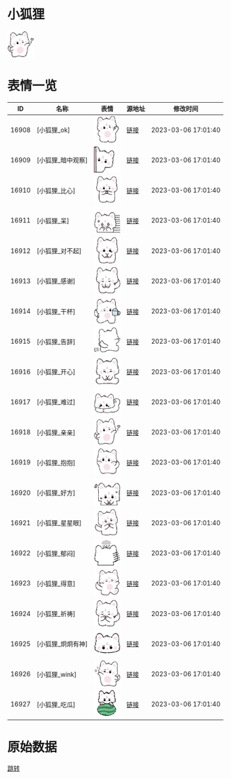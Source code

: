 # 小狐狸

<img src="./cover.png" height="60" alt="cover" />

# 表情一览

|ID|名称|表情|源地址|修改时间|
|----|----|----|----|----|
|16908|[小狐狸_ok]|<img src="./pic/016908_%5B小狐狸_ok%5D.png" height="60" alt="ok"/>|[链接](https://i0.hdslb.com/bfs/garb/eef70d1d69cbb46284c49b54c9274c4d491c3eab.png)|2023-03-06 17:01:40|
|16909|[小狐狸_暗中观察]|<img src="./pic/016909_%5B小狐狸_暗中观察%5D.png" height="60" alt="暗中观察"/>|[链接](https://i0.hdslb.com/bfs/garb/c62b931c15fa90fd1e4135493c4666c7e8434599.png)|2023-03-06 17:01:40|
|16910|[小狐狸_比心]|<img src="./pic/016910_%5B小狐狸_比心%5D.png" height="60" alt="比心"/>|[链接](https://i0.hdslb.com/bfs/garb/8bbbc57e852741898796e82aed3b5609980ebf9f.png)|2023-03-06 17:01:40|
|16911|[小狐狸_呆]|<img src="./pic/016911_%5B小狐狸_呆%5D.png" height="60" alt="呆"/>|[链接](https://i0.hdslb.com/bfs/garb/f407e2e37e4fa53898672d110197fb518bb8e5ea.png)|2023-03-06 17:01:40|
|16912|[小狐狸_对不起]|<img src="./pic/016912_%5B小狐狸_对不起%5D.png" height="60" alt="对不起"/>|[链接](https://i0.hdslb.com/bfs/garb/31e755fad278a2c974bf4b0d81995f6ec9f45bb4.png)|2023-03-06 17:01:40|
|16913|[小狐狸_感谢]|<img src="./pic/016913_%5B小狐狸_感谢%5D.png" height="60" alt="感谢"/>|[链接](https://i0.hdslb.com/bfs/garb/38a09ea0c760c6091177c29a78ccc7da72310ea8.png)|2023-03-06 17:01:40|
|16914|[小狐狸_干杯]|<img src="./pic/016914_%5B小狐狸_干杯%5D.png" height="60" alt="干杯"/>|[链接](https://i0.hdslb.com/bfs/garb/7d8e625dac8fb041bb743357181776a75c450d94.png)|2023-03-06 17:01:40|
|16915|[小狐狸_告辞]|<img src="./pic/016915_%5B小狐狸_告辞%5D.png" height="60" alt="告辞"/>|[链接](https://i0.hdslb.com/bfs/garb/d360502c8d7139616aaae4404c79947e2eac55b2.png)|2023-03-06 17:01:40|
|16916|[小狐狸_开心]|<img src="./pic/016916_%5B小狐狸_开心%5D.png" height="60" alt="开心"/>|[链接](https://i0.hdslb.com/bfs/garb/b724a00f1a6eea01fbc7bc850266a6b0a604fd50.png)|2023-03-06 17:01:40|
|16917|[小狐狸_难过]|<img src="./pic/016917_%5B小狐狸_难过%5D.png" height="60" alt="难过"/>|[链接](https://i0.hdslb.com/bfs/garb/96c426636c38c8a2fcd1a09a517e91e13588fc8b.png)|2023-03-06 17:01:40|
|16918|[小狐狸_亲亲]|<img src="./pic/016918_%5B小狐狸_亲亲%5D.png" height="60" alt="亲亲"/>|[链接](https://i0.hdslb.com/bfs/garb/a667f5dc5f027b42e1efe73084f6df4eb6f3acda.png)|2023-03-06 17:01:40|
|16919|[小狐狸_抱抱]|<img src="./pic/016919_%5B小狐狸_抱抱%5D.png" height="60" alt="抱抱"/>|[链接](https://i0.hdslb.com/bfs/garb/d882e9520621352a66cb583adeafc207faf027ef.png)|2023-03-06 17:01:40|
|16920|[小狐狸_好方]|<img src="./pic/016920_%5B小狐狸_好方%5D.png" height="60" alt="好方"/>|[链接](https://i0.hdslb.com/bfs/garb/5698f96a89aea00902d7eaf635015b1451833938.png)|2023-03-06 17:01:40|
|16921|[小狐狸_星星眼]|<img src="./pic/016921_%5B小狐狸_星星眼%5D.png" height="60" alt="星星眼"/>|[链接](https://i0.hdslb.com/bfs/garb/2f99b2fa7350dc440022e3166fd0ab6c95a36c91.png)|2023-03-06 17:01:40|
|16922|[小狐狸_郁闷]|<img src="./pic/016922_%5B小狐狸_郁闷%5D.png" height="60" alt="郁闷"/>|[链接](https://i0.hdslb.com/bfs/garb/39873e3be0990ff387c1468cc138db7527c60581.png)|2023-03-06 17:01:40|
|16923|[小狐狸_得意]|<img src="./pic/016923_%5B小狐狸_得意%5D.png" height="60" alt="得意"/>|[链接](https://i0.hdslb.com/bfs/garb/ecf3bc5a1ebe7002f78f98a37fdd4f734ebe46f3.png)|2023-03-06 17:01:40|
|16924|[小狐狸_祈祷]|<img src="./pic/016924_%5B小狐狸_祈祷%5D.png" height="60" alt="祈祷"/>|[链接](https://i0.hdslb.com/bfs/garb/7163c79b9554cd8099d1ede52018e71dc60c6777.png)|2023-03-06 17:01:40|
|16925|[小狐狸_炯炯有神]|<img src="./pic/016925_%5B小狐狸_炯炯有神%5D.png" height="60" alt="炯炯有神"/>|[链接](https://i0.hdslb.com/bfs/garb/0884640046bd97ae27be8e53f22bb0c1e7d5adb5.png)|2023-03-06 17:01:40|
|16926|[小狐狸_wink]|<img src="./pic/016926_%5B小狐狸_wink%5D.png" height="60" alt="wink"/>|[链接](https://i0.hdslb.com/bfs/garb/261efc4e3613b873ad2bf73cb81f5173da17f14f.png)|2023-03-06 17:01:40|
|16927|[小狐狸_吃瓜]|<img src="./pic/016927_%5B小狐狸_吃瓜%5D.png" height="60" alt="吃瓜"/>|[链接](https://i0.hdslb.com/bfs/garb/ed1cc4875244d9422d72c0ae55ffae3bdc0af8e4.png)|2023-03-06 17:01:40|

# 原始数据

[跳转](./raw.json)

